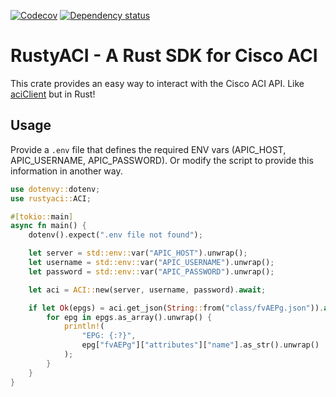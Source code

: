 <!-- [![Crates.io](https://img.shields.io/crates/v/rustyaci.svg)](https://crates.io/crates/rustyaci) -->
<!-- [![Documentation](https://docs.rs/rustyaci/badge.svg)](https://docs.rs/rustyaci/) -->
[![Codecov](https://codecov.io/github/richardstrnad/rustyaci/coverage.svg?branch=main)](https://codecov.io/gh/richardstrnad/rustyaci)
[![Dependency status](https://deps.rs/repo/github/richardstrnad/rustyaci/status.svg)](https://deps.rs/repo/github/richardstrnad/rustyaci)

# RustyACI - A Rust SDK for Cisco ACI
This crate provides an easy way to interact with the Cisco ACI API.
Like [aciClient](https://github.com/richardstrnad/aciClient) but in Rust!

## Usage
Provide a `.env` file that defines the required ENV vars (APIC_HOST, APIC_USERNAME, APIC_PASSWORD).
Or modify the script to provide this information in another way.
```rust
use dotenvy::dotenv;
use rustyaci::ACI;

#[tokio::main]
async fn main() {
    dotenv().expect(".env file not found");

    let server = std::env::var("APIC_HOST").unwrap();
    let username = std::env::var("APIC_USERNAME").unwrap();
    let password = std::env::var("APIC_PASSWORD").unwrap();

    let aci = ACI::new(server, username, password).await;

    if let Ok(epgs) = aci.get_json(String::from("class/fvAEPg.json")).await {
        for epg in epgs.as_array().unwrap() {
            println!(
                "EPG: {:?}",
                epg["fvAEPg"]["attributes"]["name"].as_str().unwrap()
            );
        }
    }
}
```
